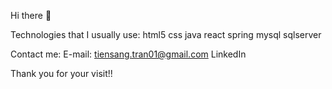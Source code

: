 Hi there 👋

Technologies that I usually use:
html5 css java react spring mysql sqlserver

Contact me:
E-mail: tiensang.tran01@gmail.com
LinkedIn

Thank you for your visit!!
